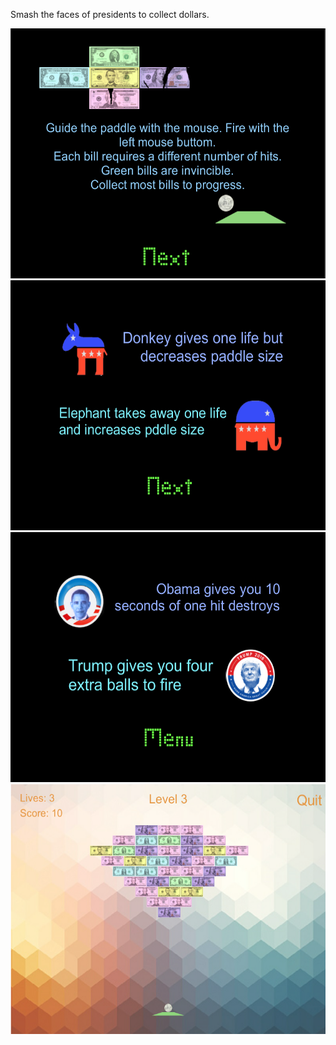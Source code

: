Smash the faces of presidents to collect dollars.




<img src="looterPic.PNG" height="400" width="600">
<img src="looterPic2.PNG" height="400" width="600">
<img src="looterPic3.PNG" height="400" width="600">
<img src="looterPic4.PNG" height="400" width="600">
